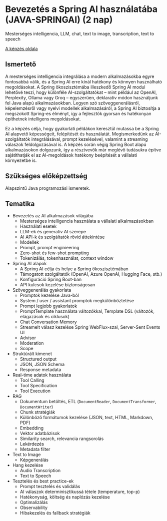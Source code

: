 # Bevezetés a Spring AI használatába (JAVA-SPRINGAI) (2 nap)

Mesterséges intelligencia, LLM, chat, text to image, transcription, text to speech

[A képzés oldala](https://www.training360.com/bevezetes-a-spring-ai-hasznalataba-tanfolyam-java-springai)

## Ismertető

A mesterséges intelligencia integrálása a modern alkalmazásokba egyre fontosabbá válik, és a Spring AI erre kínál hatékony és 
könnyen használható megoldásokat. A Spring ökoszisztémába illeszkedő Spring AI modul lehetővé teszi, hogy különféle 
AI-szolgáltatókat – mint például az OpenAI, Perplexity, Ollama vagy Groq – egyszerűen, deklaratív módon használjunk fel Java alapú alkalmazásokban. 
Legyen szó szöveggenerálásról, képelemzésről vagy nyelvi modellek alkalmazásáról, a Spring AI biztosítja a megszokott Spring-es élményt, 
így a fejlesztők gyorsan és hatékonyan építhetnek intelligens megoldásokat.

Ez a képzés célja, hogy gyakorlati példákon keresztül mutassa be a Spring AI alapvető képességeit, felépítését és használatát. 
Megismerkedünk az AI-szolgáltatók integrálásával, prompt kezelésével, valamint a streaming válaszok feldolgozásával is. 
A képzés során végig Spring Boot alapú alkalmazásokon dolgozunk, így a résztvevők már meglévő tudásukra építve sajátíthatják 
el az AI-megoldások hatékony beépítését a vállalati környezetbe is.

## Szükséges előképzettség

Alapszintű Java programozási ismeretek.

## Tematika

* Bevezetés az AI alkalmazások világába
  * Mesterséges intelligencia használata a vállalati alkalmazásokban
  * Használati esetek
  * LLM-ek és generatív AI szerepe
  * AI API-k és szolgáltatók rövid áttekintése
  * Modellek
  * Prompt, prompt enginieering
  * Zero-shot és few-shot prompting
  * Tokenizálás, tokenhasználat, context window
* Spring AI alapok
  * A Spring AI célja és helye a Spring ökoszisztémában
  * Támogatott szolgáltatók (OpenAI, Azure OpenAI, Hugging Face, stb.)
  * Konfiguráció Spring Boot-ban
  * API kulcsok kezelése biztonságosan
* Szöveggenerálás gyakorlata
  * Promptok kezelése Java-ból
  * System / user / assistant promptok megkülönböztetése
  * Prompt legjobb gyakorlatok
  * PromptTemplate használata változókkal, Template DSL (változók, elágazások és ciklusok)
  * Chat Conversation Memory
  * Streamelt válasz kezelése Spring WebFlux-szal, Server-Sent Events UI
  * Advisor
  * Moderation
  * Scope
* Struktúrált kimenet
  * Structured output
  * JSON, JSON Schema
  * Response metadata
* Real-time adatok használata
  * Tool Calling
  * Tool Specification
  * Tool Execution
* RAG
  * Dokumentum betöltés, ETL (`DocumentReader`, `DocumentTransformer`, `DocumentWriter`)
  * Chunk stratégiák
  * Különböző formátumok kezelése (JSON, text, HTML, Markdown, PDF)
  * Embedding
  * Vektor adatbázisok
  * Similarity search, relevancia rangsorolás
  * Lekérdezés
  * Metadata filter
* Text to Image
  * Képgenerálás
* Hang kezelése
  * Audio Transcription
  * Text to Speech
* Tesztelés és best practice-ek
  * Prompt tesztelés és validálás
  * AI válaszok determinisztikussá tétele (temperature, top-p)
  * Hatékonyság, költség és naplózás kezelése
  * Optimalizálás
  * Observability
  * Hibakezelés és fallback stratégiák
